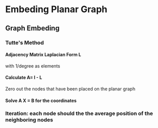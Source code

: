 # Embeding Planar Graph

## Graph Embeding

### Tutte's Method

#### Adjacency Matrix Laplacian Form L

with 1/degree as elements

#### Calculate A= I - L

Zero out the nodes that have been placed on the planar graph

#### Solve A X = B for the coordinates

### Iteration: each node should the the average position of the neighboring nodes
